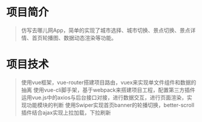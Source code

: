 # 项目简介

> 仿写去哪儿网App，简单的实现了城市选择、城市切换、景点切换、景点详情、首页轮播图、数据动态渲染等功能。
# 项目技术
> 使用vue框架，vue-router搭建项目路由，vuex来实现单文件组件和数据的抽离
> 使用vue-cli脚手架，基于webpack来搭建项目工程，配置第三方插件
> 运用vue.js中的axios与后台接口对接，进行数据交互，进行页面渲染，实现功能模块的判断
> 使用Swiper实现首页banner的轮播切换，better-scroll插件结合ajax实现上拉加载，下拉刷新

